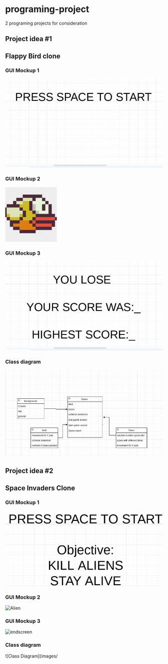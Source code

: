 # programing-project
2 programing projects for consideration
## Project idea #1
## Flappy Bird clone

### GUI Mockup 1
![startscreen](images/Startscreenflappy.png)
### GUI Mockup 2
![flappybird](images/Flappybirdimage.png)
### GUI Mockup 3
![endscreen](images/Endscreenflappy.png)
### Class diagram
![Class Diagram](images/Flappybird.png)


## Project idea #2
## Space Invaders Clone

### GUI Mockup 1
![startscreen](images/STartscreenreal.png)
### GUI Mockup 2
![Alien](images/)
### GUI Mockup 3
![endscreen](images/)
### Class diagram
![Class Diagram](images/
